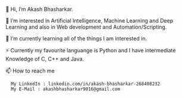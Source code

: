 👋 Hi, I’m Akash Bhasharkar.

👀 I’m interested in Artificial Intelligence, Machine Learning and Deep Learning and also in Web development and Automation/Scripting.

🌱 I’m currently learning all of the things I am interested in.

⚡ Currently my favourite languange is Python and I have intermediate Knowledge of C, C++ and Java.

📫 How to reach me 
      
      My LinkedIn : linkedin.com/in/akash-bhasharkar-268408232
      My E-Mail : akashbhasharkar9016@gmail.com
